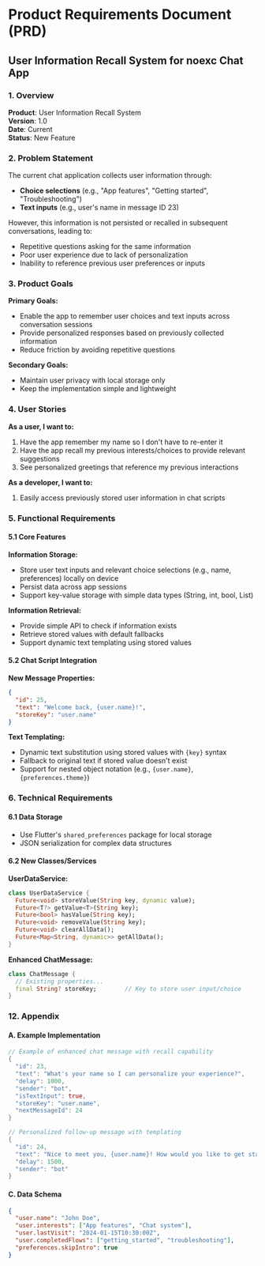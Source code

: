 # Product Requirements Document (PRD)
## User Information Recall System for noexc Chat App

### 1. Overview

**Product**: User Information Recall System  
**Version**: 1.0  
**Date**: Current  
**Status**: New Feature  

### 2. Problem Statement

The current chat application collects user information through:
- **Choice selections** (e.g., "App features", "Getting started", "Troubleshooting")
- **Text inputs** (e.g., user's name in message ID 23)

However, this information is not persisted or recalled in subsequent conversations, leading to:
- Repetitive questions asking for the same information
- Poor user experience due to lack of personalization
- Inability to reference previous user preferences or inputs

### 3. Product Goals

**Primary Goals:**
- Enable the app to remember user choices and text inputs across conversation sessions
- Provide personalized responses based on previously collected information
- Reduce friction by avoiding repetitive questions

**Secondary Goals:**
- Maintain user privacy with local storage only
- Keep the implementation simple and lightweight

### 4. User Stories

**As a user, I want to:**
1. Have the app remember my name so I don't have to re-enter it
2. Have the app recall my previous interests/choices to provide relevant suggestions
3. See personalized greetings that reference my previous interactions

**As a developer, I want to:**
1. Easily access previously stored user information in chat scripts

### 5. Functional Requirements

#### 5.1 Core Features

**Information Storage:**
- Store user text inputs and relevant choice selections (e.g., name, preferences) locally on device
- Persist data across app sessions
- Support key-value storage with simple data types (String, int, bool, List<String>)

**Information Retrieval:**
- Provide simple API to check if information exists
- Retrieve stored values with default fallbacks
- Support dynamic text templating using stored values


#### 5.2 Chat Script Integration

**New Message Properties:**
```json
{
  "id": 25,
  "text": "Welcome back, {user.name}!",
  "storeKey": "user.name"
}
```

**Text Templating:**
- Dynamic text substitution using stored values with `{key}` syntax
- Fallback to original text if stored value doesn't exist
- Support for nested object notation (e.g., `{user.name}`, `{preferences.theme}`)


### 6. Technical Requirements

#### 6.1 Data Storage
- Use Flutter's `shared_preferences` package for local storage
- JSON serialization for complex data structures

#### 6.2 New Classes/Services

**UserDataService:**
```dart
class UserDataService {
  Future<void> storeValue(String key, dynamic value);
  Future<T?> getValue<T>(String key);
  Future<bool> hasValue(String key);
  Future<void> removeValue(String key);
  Future<void> clearAllData();
  Future<Map<String, dynamic>> getAllData();
}
```

**Enhanced ChatMessage:**
```dart
class ChatMessage {
  // Existing properties...
  final String? storeKey;        // Key to store user input/choice
}
```



### 12. Appendix



#### A. Example Implementation
```dart
// Example of enhanced chat message with recall capability
{
  "id": 23,
  "text": "What's your name so I can personalize your experience?",
  "delay": 1000,
  "sender": "bot",
  "isTextInput": true,
  "storeKey": "user.name",
  "nextMessageId": 24
}

// Personalized follow-up message with templating
{
  "id": 24,
  "text": "Nice to meet you, {user.name}! How would you like to get started?",
  "delay": 1500,
  "sender": "bot"
}
```

#### C. Data Schema
```json
{
  "user.name": "John Doe",
  "user.interests": ["App features", "Chat system"],
  "user.lastVisit": "2024-01-15T10:30:00Z",
  "user.completedFlows": ["getting_started", "troubleshooting"],
  "preferences.skipIntro": true
}
```